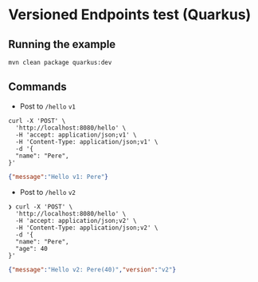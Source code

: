 # Versioned Endpoints test (Quarkus)

## Running the example

 ```shell
 mvn clean package quarkus:dev
 ```

## Commands

- Post to `/hello` `v1`

```shell
curl -X 'POST' \
  'http://localhost:8080/hello' \
  -H 'accept: application/json;v1' \
  -H 'Content-Type: application/json;v1' \
  -d '{
  "name": "Pere",
}'
```

```json
{"message":"Hello v1: Pere"}
```

- Post to `/hello` `v2`

```shell
❯ curl -X 'POST' \
  'http://localhost:8080/hello' \
  -H 'accept: application/json;v2' \
  -H 'Content-Type: application/json;v2' \
  -d '{
  "name": "Pere",
  "age": 40
}'
```

```json
{"message":"Hello v2: Pere(40)","version":"v2"}
```